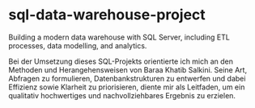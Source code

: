 # sql-data-warehouse-project

Building a modern data warehouse with SQL Server, including ETL processes, data modelling, and analytics.

Bei der Umsetzung dieses SQL-Projekts orientierte ich mich an den Methoden und Herangehensweisen von Baraa Khatib Salkini. Seine Art, Abfragen zu formulieren, Datenbankstrukturen zu entwerfen und dabei Effizienz sowie Klarheit zu priorisieren, diente mir als Leitfaden, um ein qualitativ hochwertiges und nachvollziehbares Ergebnis zu erzielen.
